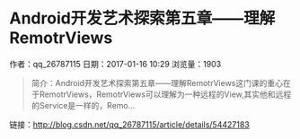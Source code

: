 # Android开发艺术探索第五章——理解RemotrViews
作者：qq_26787115
日期：2017-01-16 10:29
浏览量：1903
> 简介：Android开发艺术探索第五章——理解RemotrViews这门课的重心在于RemotrViews，RemotrViews可以理解为一种远程的View,其实他和远程的Service是一样的，Remo...

 链接：http://blog.csdn.net/qq_26787115/article/details/54427183
